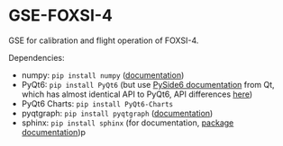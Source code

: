 # GSE-FOXSI-4
GSE for calibration and flight operation of FOXSI-4.

Dependencies:
- numpy: `pip install numpy` ([documentation](https://numpy.org/))
- PyQt6: `pip install PyQt6` (but use [PySide6 documentation](https://doc.qt.io/qtforpython/quickstart.html) from Qt, which has almost identical API to PyQt6, API differences [here](https://www.pythonguis.com/faq/pyqt6-vs-pyside6/#:~:text=PySide6%20provides%20this%20interface%20under,defining%20and%20slots%20and%20signals))
- PyQt6 Charts: `pip install PyQt6-Charts`
- pyqtgraph: `pip install pyqtgraph` ([documentation](https://pyqtgraph.readthedocs.io/en/latest/api_reference/index.html))
- sphinx: `pip install sphinx` (for documentation, [package documentation](https://www.sphinx-doc.org/en/master))p